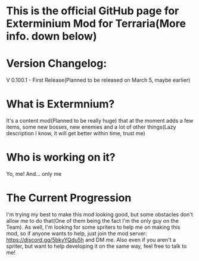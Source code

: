 # This is the official GitHub page for Exterminium Mod for Terraria(More info. down below)

# Version Changelog:
V 0.100.1 - First Release(Planned to be released on March 5, maybe earlier)

# What is Extermnium?
It's a content mod(Planned to be really huge) that at the moment adds a few items, some new bosses, new enemies and a lot of other things(Lazy description I know, it will get better within time, trust me)

# Who is working on it?
Yo, me! And... only me

# The Current Progression
I'm trying my best to make this mod looking good, but some obstacles don't allow me to do that(One of them being the fact I'm the only guy on the Team). As well, I'm looking for some spriters to help me on making this mod, so if anyone wants to help, just join the mod server: https://discord.gg/5bkyYQdu5h and DM me. Also even if you aren't a spriter, but want to help developing it on the same way, feel free to talk to me!


